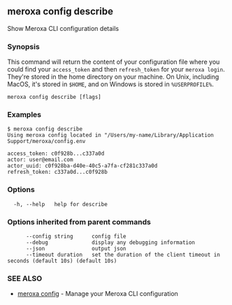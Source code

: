 ## meroxa config describe

Show Meroxa CLI configuration details

### Synopsis

This command will return the content of your configuration file where you could find your `access_token` and then `refresh_token` for your `meroxa login`. They're stored in the home directory on your machine. On Unix, including MacOS, it's stored in `$HOME`, and on Windows is stored in `%USERPROFILE%`.

```
meroxa config describe [flags]
```

### Examples

```
$ meroxa config describe
Using meroxa config located in "/Users/my-name/Library/Application Support/meroxa/config.env

access_token: c0f928b...c337a0d
actor: user@email.com
actor_uuid: c0f928ba-d40e-40c5-a7fa-cf281c337a0d
refresh_token: c337a0d...c0f928b

```

### Options

```
  -h, --help   help for describe
```

### Options inherited from parent commands

```
      --config string      config file
      --debug              display any debugging information
      --json               output json
      --timeout duration   set the duration of the client timeout in seconds (default 10s) (default 10s)
```

### SEE ALSO

* [meroxa config](meroxa_config.md)	 - Manage your Meroxa CLI configuration

